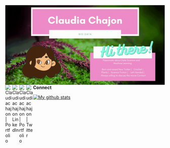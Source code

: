 
<img align="right" alt="GIF" src="Hi.gif" />

**Connect**
<a href="https://www.notion.so/Claudia-Chajon-d186657aed544f969eceb422e78f5517">
  <img align="left" alt="Claudiachajon | Portfolio" width="22px" src="https://cdn.jsdelivr.net/npm/simple-icons@v3/icons/twitter.svg" />
</a>
<a href="https://www.linkedin.com/in/claudia-chajon/">
  <img align="left" alt="Claudiachajon LinkedIn" width="22px" src="https://cdn.jsdelivr.net/npm/simple-icons@v3/icons/linkedin.svg" />
</a>
<a href="https://www.notion.so/Claudia-Chajon-d186657aed544f969eceb422e78f5517">
  <img align="left" alt="Claudiachajon | Portfolio" width="22px" src="https://cdn.jsdelivr.net/npm/simple-icons@v3/icons/twitter.svg" />
</a>
<a href="https://twitter.com/ChipChajon">
  <img align="left" alt="Claudiachajon | Twitter" width="22px" src="https://cdn.jsdelivr.net/npm/simple-icons@v3/icons/twitter.svg" />
</a>





[![My github stats](https://github-readme-stats.vercel.app/api?username=claudiasofiaC&show_icons=true&theme=radical)](https://github.com/claudiasofiaC/github-readme-stats)



<!--
**claudiasofiaC/claudiasofiaC** is a ✨ _special_ ✨ repository because its `README.md` (this file) appears on your GitHub profile.

-->
